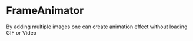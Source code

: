 # FrameAnimator

By adding multiple images one can create animation effect without loading GIF or Video
